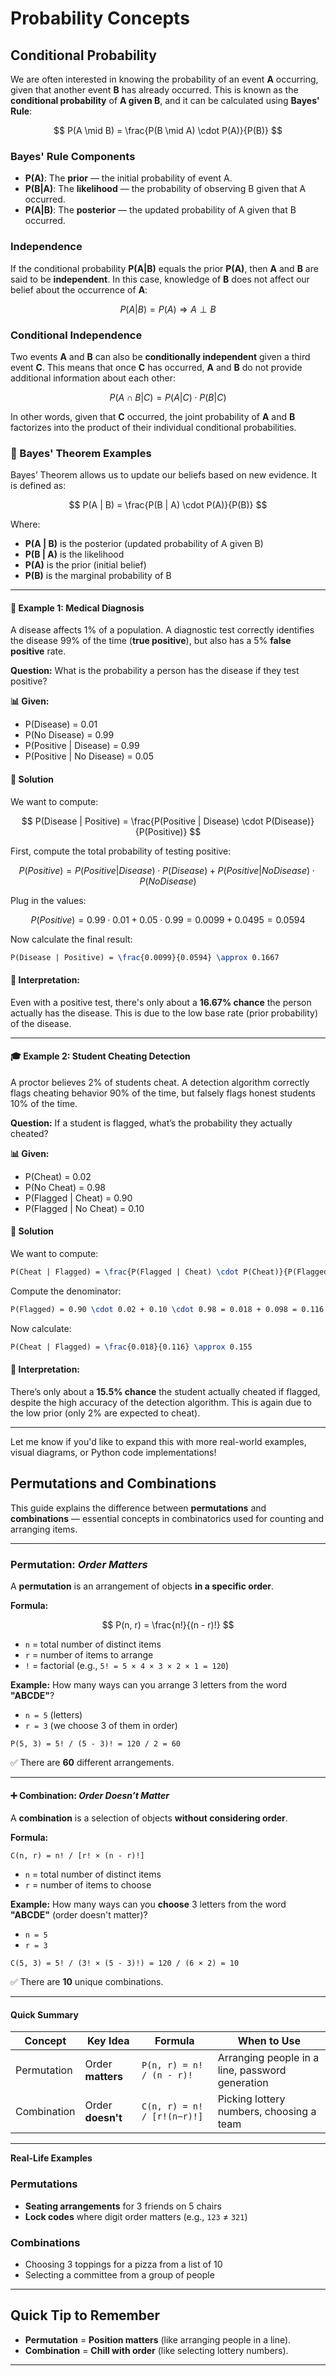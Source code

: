 # Probability Concepts

## Conditional Probability

We are often interested in knowing the probability of an event **A** occurring, given that another event **B** has already occurred. This is known as the **conditional probability** of **A given B**, and it can be calculated using **Bayes' Rule**:



$$
P(A \mid B) = \frac{P(B \mid A) \cdot P(A)}{P(B)}
$$

### Bayes' Rule Components

- **P(A)**: The **prior** — the initial probability of event A.
- **P(B|A)**: The **likelihood** — the probability of observing B given that A occurred.
- **P(A|B)**: The **posterior** — the updated probability of A given that B occurred.

### Independence

If the conditional probability **P(A|B)** equals the prior **P(A)**, then **A** and **B** are said to be **independent**. In this case, knowledge of **B** does not affect our belief about the occurrence of **A**:

$$
P(A|B) = P(A) \Rightarrow A \perp B
$$

### Conditional Independence

Two events **A** and **B** can also be **conditionally independent** given a third event **C**. This means that once **C** has occurred, **A** and **B** do not provide additional information about each other:

$$
P(A \cap B | C) = P(A|C) \cdot P(B|C)
$$

In other words, given that **C** occurred, the joint probability of **A** and **B** factorizes into the product of their individual conditional probabilities.


### 🧠 Bayes' Theorem Examples

Bayes’ Theorem allows us to update our beliefs based on new evidence. It is defined as:

$$
P(A | B) = \frac{P(B | A) \cdot P(A)}{P(B)}
$$

Where:
- **P(A | B)** is the posterior (updated probability of A given B)
- **P(B | A)** is the likelihood
- **P(A)** is the prior (initial belief)
- **P(B)** is the marginal probability of B

---

#### 🏥 Example 1: Medical Diagnosis

A disease affects 1% of a population. A diagnostic test correctly identifies the disease 99% of the time (**true positive**), but also has a 5% **false positive** rate.

**Question:** What is the probability a person has the disease if they test positive?

**📊 Given:**
- P(Disease) = 0.01  
- P(No Disease) = 0.99  
- P(Positive | Disease) = 0.99  
- P(Positive | No Disease) = 0.05  

#### 🧮 Solution

We want to compute:

$$
P(Disease | Positive) = \frac{P(Positive | Disease) \cdot P(Disease)}{P(Positive)}
$$

First, compute the total probability of testing positive:

$$
P(Positive) = P(Positive | Disease) \cdot P(Disease) + P(Positive | No Disease) \cdot P(No Disease)
$$

Plug in the values:

$$
P(Positive) = 0.99 \cdot 0.01 + 0.05 \cdot 0.99 = 0.0099 + 0.0495 = 0.0594
$$

Now calculate the final result:

```latex
P(Disease | Positive) = \frac{0.0099}{0.0594} \approx 0.1667
```

#### 📌 Interpretation:

Even with a positive test, there's only about a **16.67% chance** the person actually has the disease. This is due to the low base rate (prior probability) of the disease.

---

#### 🎓 Example 2: Student Cheating Detection

A proctor believes 2% of students cheat. A detection algorithm correctly flags cheating behavior 90% of the time, but falsely flags honest students 10% of the time.

**Question:** If a student is flagged, what’s the probability they actually cheated?

**📊 Given:**
- P(Cheat) = 0.02  
- P(No Cheat) = 0.98  
- P(Flagged | Cheat) = 0.90  
- P(Flagged | No Cheat) = 0.10  

#### 🧮 Solution

We want to compute:

```latex
P(Cheat | Flagged) = \frac{P(Flagged | Cheat) \cdot P(Cheat)}{P(Flagged)}
```

Compute the denominator:

```latex
P(Flagged) = 0.90 \cdot 0.02 + 0.10 \cdot 0.98 = 0.018 + 0.098 = 0.116
```

Now calculate:

```latex
P(Cheat | Flagged) = \frac{0.018}{0.116} \approx 0.155
```

#### 📌 Interpretation:

There’s only about a **15.5% chance** the student actually cheated if flagged, despite the high accuracy of the detection algorithm. This is again due to the low prior (only 2% are expected to cheat).

---

Let me know if you'd like to expand this with more real-world examples, visual diagrams, or Python code implementations!



## Permutations and Combinations

This guide explains the difference between **permutations** and **combinations** — essential concepts in combinatorics used for counting and arranging items.

---

### Permutation: *Order Matters*

A **permutation** is an arrangement of objects **in a specific order**.

**Formula:**

$$
P(n, r) = \frac{n!}{(n - r)!}
$$



- `n` = total number of distinct items  
- `r` = number of items to arrange  
- `!` = factorial (e.g., `5! = 5 × 4 × 3 × 2 × 1 = 120`)

**Example:**
How many ways can you arrange 3 letters from the word **"ABCDE"**?

- `n = 5` (letters)  
- `r = 3` (we choose 3 of them in order)

```
P(5, 3) = 5! / (5 - 3)! = 120 / 2 = 60
```

✅ There are **60** different arrangements.

---

#### ➕ Combination: *Order Doesn’t Matter*

A **combination** is a selection of objects **without considering order**.

**Formula:**
```
C(n, r) = n! / [r! × (n - r)!]
```

- `n` = total number of distinct items  
- `r` = number of items to choose

**Example:**
How many ways can you **choose** 3 letters from the word **"ABCDE"** (order doesn't matter)?

- `n = 5`  
- `r = 3`

```
C(5, 3) = 5! / (3! × (5 - 3)!) = 120 / (6 × 2) = 10
```

✅ There are **10** unique combinations.

---

#### Quick Summary

| Concept      | Key Idea            | Formula                     | When to Use                                      |
|--------------|---------------------|-----------------------------|--------------------------------------------------|
| Permutation  | Order **matters**   | `P(n, r) = n! / (n - r)!`   | Arranging people in a line, password generation |
| Combination  | Order **doesn't**   | `C(n, r) = n! / [r!(n−r)!]` | Picking lottery numbers, choosing a team        |

---

**Real-Life Examples**

### Permutations
- **Seating arrangements** for 3 friends on 5 chairs
- **Lock codes** where digit order matters (e.g., `123` ≠ `321`)

### Combinations
- Choosing 3 toppings for a pizza from a list of 10
- Selecting a committee from a group of people

---

## Quick Tip to Remember

- **Permutation** = **Position matters** (like arranging people in a line).
- **Combination** = **Chill with order** (like selecting lottery numbers).

---

